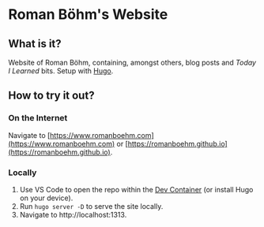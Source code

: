 # Roman Böhm's Website

## What is it?

Website of Roman Böhm, containing, amongst others, blog posts and _Today I Learned_ bits. Setup with [Hugo](hugo.io/).

## How to try it out?

### On the Internet

Navigate to [https://www.romanboehm.com](https://www.romanboehm.com) or [https://romanboehm.github.io](https://romanboehm.github.io).

### Locally

1) Use VS Code to open the repo within the [Dev Container](https://code.visualstudio.com/docs/devcontainers) (or install Hugo on your device).
2) Run `hugo server -D` to serve the site locally.
2) Navigate to http://localhost:1313.